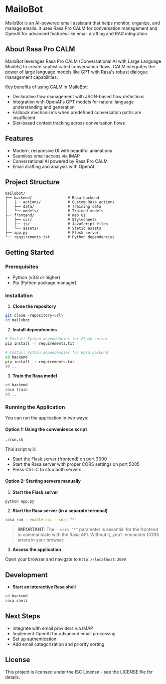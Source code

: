 # MailoBot

MailoBot is an AI-powered email assistant that helps monitor, organize, and manage emails. It uses Rasa Pro CALM for conversation management and OpenAI for advanced features like email drafting and RAG integration.

## About Rasa Pro CALM

MailoBot leverages Rasa Pro CALM (Conversational AI with Large Language Models) to create sophisticated conversation flows. CALM integrates the power of large language models like GPT with Rasa's robust dialogue management capabilities.

Key benefits of using CALM in MailoBot:
- Declarative flow management with JSON-based flow definitions
- Integration with OpenAI's GPT models for natural language understanding and generation
- Fallback mechanisms when predefined conversation paths are insufficient
- Slot-based context tracking across conversation flows

## Features

- Modern, responsive UI with beautiful animations
- Seamless email access via IMAP
- Conversational AI powered by Rasa Pro CALM
- Email drafting and analysis with OpenAI

## Project Structure

```
mailobot/
├── backend/                # Rasa backend
│   ├── actions/            # Custom Rasa actions
│   ├── data/               # Training data
│   └── models/             # Trained models
├── frontend/               # Web UI
│   ├── css/                # Stylesheets
│   ├── js/                 # JavaScript files
│   └── assets/             # Static assets
├── app.py                  # Flask server
└── requirements.txt        # Python dependencies
```

## Getting Started

### Prerequisites

- Python (v3.8 or higher)
- Pip (Python package manager)

### Installation

1. **Clone the repository**

```bash
git clone <repository-url>
cd mailobot
```

2. **Install dependencies**

```bash
# Install Python dependencies for Flask server
pip install -r requirements.txt

# Install Python dependencies for Rasa backend
cd backend
pip install -r requirements.txt
cd ..
```

3. **Train the Rasa model**

```bash
cd backend
rasa train
cd ..
```

### Running the Application

You can run the application in two ways:

#### Option 1: Using the convenience script

```bash
./run.sh
```

This script will:
- Start the Flask server (frontend) on port 3000
- Start the Rasa server with proper CORS settings on port 5005
- Press Ctrl+C to stop both servers

#### Option 2: Starting servers manually

1. **Start the Flask server**

```bash
python app.py
```

2. **Start the Rasa server (in a separate terminal)**

```bash
rasa run --enable-api --cors "*"
```

> **IMPORTANT**: The `--cors "*"` parameter is essential for the frontend to communicate with the Rasa API. Without it, you'll encounter CORS errors in your browser.

3. **Access the application**

Open your browser and navigate to `http://localhost:3000`

## Development

- **Start an interactive Rasa shell**

```bash
cd backend
rasa shell
```

## Next Steps

- Integrate with email providers via IMAP
- Implement OpenAI for advanced email processing
- Set up authentication
- Add email categorization and priority sorting

## License

This project is licensed under the ISC License - see the LICENSE file for details.
